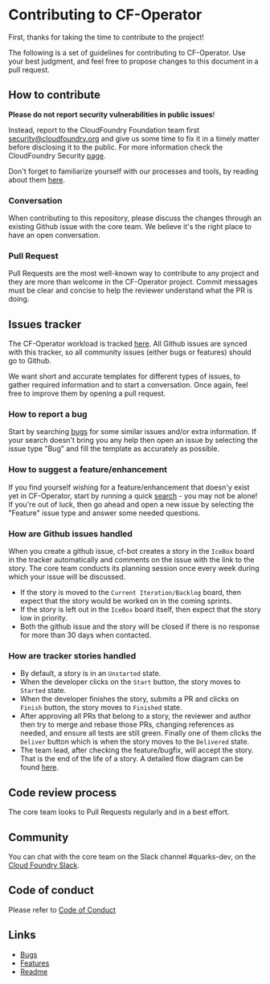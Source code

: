 # Contributing to CF-Operator

First, thanks for taking the time to contribute to the project!

The following is a set of guidelines for contributing to CF-Operator.
Use your best judgment, and feel free to propose changes to this document in a pull
request.

## How to contribute

**Please do not report security vulnerabilities in public issues**!

Instead, report to the CloudFoundry Foundation team first <security@cloudfoundry.org> and give us
some time to fix it in a timely matter before disclosing it to the public. For more
information check the CloudFoundry Security [page](https://www.cloudfoundry.org/security/).

Don't forget to familiarize yourself with our processes and tools, by reading about them [here](doc/README.md).

### Conversation

When contributing to this repository, please discuss the changes through an existing Github issue 
with the core team. We believe it's the right place to have an open conversation.

### Pull Request

Pull Requests are the most well-known way to contribute to any project and they are more than welcome
in the CF-Operator project.
Commit messages must be clear and concise to help the reviewer understand what the PR is doing.

## Issues tracker

The CF-Operator workload is tracked [here](https://www.pivotaltracker.com/n/projects/2192232).
All Github issues are synced with this tracker, so all community issues (either bugs or features) should go to Github.

We want short and accurate templates for different types of issues, to gather required information and to start a conversation.
Once again, feel free to improve them by opening a pull request.

### How to report a bug

Start by searching [bugs][1] for some similar issues and/or extra information. If your search
doesn't bring you any help then open an issue by selecting the issue type "Bug" and fill the
template as accurately as possible.

### How to suggest a feature/enhancement

If you find yourself wishing for a feature/enhancement that doesn'y exist yet in CF-Operator, start
by running a quick [search][2] - you may not be alone! If you're out of luck, then go ahead and open a
new issue by selecting the "Feature" issue type and answer some needed questions.

### How are Github issues handled

When you create a github issue, cf-bot creates a story in the `IceBox` board in the tracker automatically 
and comments on the issue with the link to the story.
The core team conducts its planning session once every week during which your issue will be discussed.

* If the story is moved to the `Current Iteration/Backlog` board, then expect that the story would be worked on in the coming sprints.
* If the story is left out in the `IceBox` board itself, then expect that the story low in priority.
* Both the github issue and the story will be closed if there is no response for more than 30 days when contacted.

### How are tracker stories handled

* By default, a story is in an `Unstarted` state. 
* When the developer clicks on the `Start` button, the story moves to `Started` state. 
* When the developer finishes the story, submits a PR and clicks on `Finish` button, the story moves to `Finished` state.
* After approving all PRs that belong to a story, the reviewer and author then try to merge and rebase those PRs, changing references as needed, and ensure all tests are still green. Finally one of them clicks the `Deliver` button which is when the story moves to the `Delivered` state. 
* The team lead, after checking the feature/bugfix, will accept the story. That is the end of the life of a story. A detailed flow diagram can be found [here](https://www.pivotaltracker.com/help/articles/story_states/).

## Code review process

The core team looks to Pull Requests regularly and in a best effort.

## Community

You can chat with the core team on the Slack channel #quarks-dev, on the [Cloud Foundry Slack][4].

## Code of conduct

Please refer to [Code of Conduct](https://www.cloudfoundry.org/code-of-conduct/)

## Links

- [Bugs][1]
- [Features][2]
- [Readme][3]

[1]: https://github.com/cloudfoundry-incubator/cf-operator/issues?q=is%3Aopen+is%3Aissue+label%3Abug

[2]: https://github.com/cloudfoundry-incubator/cf-operator/issues?q=is%3Aopen+is%3Aissue+label%3Aenhancement

[3]: https://github.com/cloudfoundry-incubator/cf-operator#cf-operator

[4]: http://cloudfoundry.slack.com/
